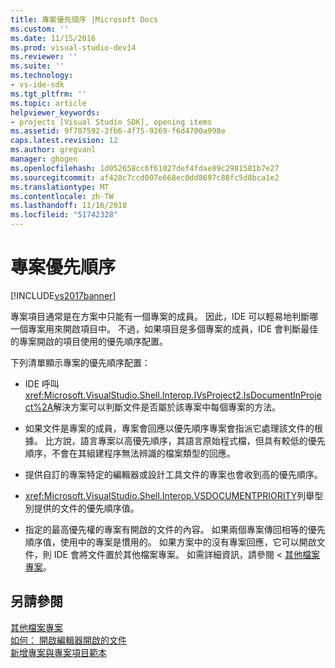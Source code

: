 ```yaml
---
title: 專案優先順序 |Microsoft Docs
ms.custom: ''
ms.date: 11/15/2016
ms.prod: visual-studio-dev14
ms.reviewer: ''
ms.suite: ''
ms.technology:
- vs-ide-sdk
ms.tgt_pltfrm: ''
ms.topic: article
helpviewer_keywords:
- projects [Visual Studio SDK], opening items
ms.assetid: 9f707592-2fb6-4f75-9269-f6d4700a998e
caps.latest.revision: 12
ms.author: gregvanl
manager: ghogen
ms.openlocfilehash: 1d052658cc6f61027def4fdae89c2981581b7e27
ms.sourcegitcommit: af428c7ccd007e668ec0dd8697c88fc5d8bca1e2
ms.translationtype: MT
ms.contentlocale: zh-TW
ms.lasthandoff: 11/16/2018
ms.locfileid: "51742328"
---
```

# <a name="project-priority"></a>專案優先順序
[!INCLUDE[vs2017banner](../../includes/vs2017banner.md)]

專案項目通常是在方案中只能有一個專案的成員。 因此，IDE 可以輕易地判斷哪一個專案用來開啟項目中。 不過，如果項目是多個專案的成員，IDE 會判斷最佳的專案開啟的項目使用的優先順序配置。  
  
 下列清單顯示專案的優先順序配置：  
  
-   IDE 呼叫<xref:Microsoft.VisualStudio.Shell.Interop.IVsProject2.IsDocumentInProject%2A>解決方案可以判斷文件是否屬於該專案中每個專案的方法。  
  
-   如果文件是專案的成員，專案會回應以優先順序專案會指派它處理該文件的根據。 比方說，語言專案以高優先順序，其語言原始程式檔，但具有較低的優先順序，不會在其組建程序無法辨識的檔案類型的回應。  
  
-   提供自訂的專案特定的編輯器或設計工具文件的專案也會收到高的優先順序。  
  
-   <xref:Microsoft.VisualStudio.Shell.Interop.VSDOCUMENTPRIORITY>列舉型別提供的文件的優先順序值。  
  
-   指定的最高優先權的專案有開啟的文件的內容。 如果兩個專案傳回相等的優先順序值，使用中的專案是慣用的。 如果方案中的沒有專案回應，它可以開啟文件，則 IDE 會將文件置於其他檔案專案。 如需詳細資訊，請參閱 <<c0> [ 其他檔案專案](../../extensibility/internals/miscellaneous-files-project.md)。  
  
## <a name="see-also"></a>另請參閱  
 [其他檔案專案](../../extensibility/internals/miscellaneous-files-project.md)   
 [如何： 開啟編輯器開啟的文件](../../extensibility/how-to-open-editors-for-open-documents.md)   
 [新增專案與專案項目範本](../../extensibility/internals/adding-project-and-project-item-templates.md)


